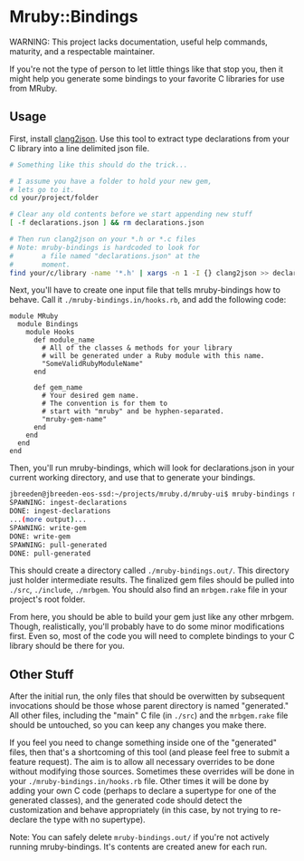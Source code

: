 # Mruby::Bindings

WARNING: This project lacks documentation, useful help commands, maturity, and a respectable maintainer.

If you're not the type of person to let little things like that stop you,
then it might help you generate some bindings to your favorite C libraries for use from MRuby.

## Usage

First, install [clang2json](http://github.com/jbreeden/clang2json).
Use this tool to extract type declarations from your C library into a
line delimited json file.

```bash
# Something like this should do the trick...

# I assume you have a folder to hold your new gem,
# lets go to it.
cd your/project/folder

# Clear any old contents before we start appending new stuff
[ -f declarations.json ] && rm declarations.json

# Then run clang2json on your *.h or *.c files
# Note: mruby-bindings is hardcoded to look for
#       a file named "declarations.json" at the
#       moment.
find your/c/library -name '*.h' | xargs -n 1 -I {} clang2json >> declarations.json
```

Next, you'll have to create one input file that tells mruby-bindings how to behave.
Call it `./mruby-bindings.in/hooks.rb`, and add the following code:

```
module MRuby
  module Bindings
    module Hooks
      def module_name
        # All of the classes & methods for your library
        # will be generated under a Ruby module with this name.
        "SomeValidRubyModuleName"
      end

      def gem_name
        # Your desired gem name.
        # The convention is for them to
        # start with "mruby" and be hyphen-separated.
        "mruby-gem-name"
      end
    end
  end
end
```

Then, you'll run mruby-bindings, which will look for
declarations.json in your current working directory,
and use that to generate your bindings.

```bash
jbreeden@jbreeden-eos-ssd:~/projects/mruby.d/mruby-ui$ mruby-bindings main
SPAWNING: ingest-declarations
DONE: ingest-declarations
...(more output)...
SPAWNING: write-gem
DONE: write-gem
SPAWNING: pull-generated
DONE: pull-generated
```

This should create a directory called `./mruby-bindings.out/`. This directory
just holder intermediate results. The finalized gem files should be pulled
into `./src`, `./include`, `./mrbgem`. You should also find an `mrbgem.rake`
file in your project's root folder.

From here, you should be able to build your gem just like any other mrbgem.
Though, realistically, you'll probably have to do some minor modifications first.
Even so, most of the code you will need to complete bindings to your C library
should be there for you.

## Other Stuff

After the initial run, the only files that should be overwitten by subsequent
invocations should be those whose parent directory is named "generated." All
other files, including the "main" C file (in `./src`) and the `mrbgem.rake`
file should be untouched, so you can keep any changes you make there.

If you feel you need to change something inside one of the "generated" files,
then that's a shortcoming of this tool (and please feel free to submit a feature
request). The aim is to allow all necessary overrides to be done without modifying
those sources. Sometimes these overrides will be done in your `./mruby-bindings.in/hooks.rb`
file. Other times it will be done by adding your own C code (perhaps to declare a
supertype for one of the generated classes), and the generated code should detect the
customization and behave appropriately (in this case, by not trying to re-declare the type
with no supertype).

Note: You can safely delete `mruby-bindings.out/` if you're not actively running
mruby-bindings. It's contents are created anew for each run.

